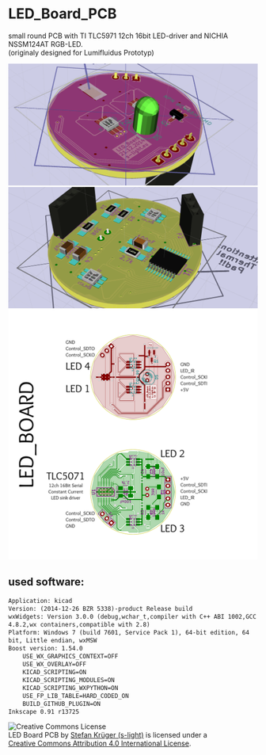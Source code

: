 # LED_Board_PCB

small round PCB with TI TLC5971 12ch 16bit LED-driver and NICHIA NSSM124AT RGB-LED.  
(originaly designed for Lumifluidus Prototyp)


![LED Board 3D view top](export/LED_Board_PCB_brd_3D.png)
![LED Board 3D view top](export/LED_Board_PCB_brd_3D_2.png)
![PinInfo](doc/LED_Board_PinInfo.png)

<!-- file format / software information -->
## used software:  
    Application: kicad  
    Version: (2014-12-26 BZR 5338)-product Release build  
    wxWidgets: Version 3.0.0 (debug,wchar_t,compiler with C++ ABI 1002,GCC 4.8.2,wx containers,compatible with 2.8)    
    Platform: Windows 7 (build 7601, Service Pack 1), 64-bit edition, 64 bit, Little endian, wxMSW  
    Boost version: 1.54.0  
        USE_WX_GRAPHICS_CONTEXT=OFF  
        USE_WX_OVERLAY=OFF  
        KICAD_SCRIPTING=ON  
        KICAD_SCRIPTING_MODULES=ON  
        KICAD_SCRIPTING_WXPYTHON=ON  
        USE_FP_LIB_TABLE=HARD_CODED_ON  
        BUILD_GITHUB_PLUGIN=ON
    Inkscape 0.91 r13725

<!-- License info -->
![Creative Commons License](https://i.creativecommons.org/l/by/4.0/88x31.png)   
LED Board PCB by [Stefan Krüger (s-light)](https://github.com/s-light/LED_Board_PCB) is licensed under a  
[Creative Commons Attribution 4.0 International License](http://creativecommons.org/licenses/by/4.0/).
